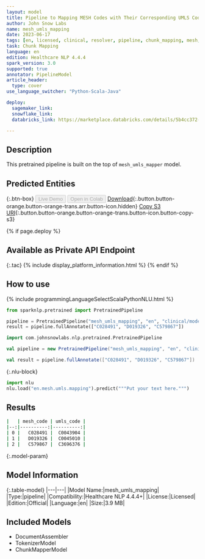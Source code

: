 ```yaml
---
layout: model
title: Pipeline to Mapping MESH Codes with Their Corresponding UMLS Codes
author: John Snow Labs
name: mesh_umls_mapping
date: 2023-06-17
tags: [en, licensed, clinical, resolver, pipeline, chunk_mapping, mesh, umls]
task: Chunk Mapping
language: en
edition: Healthcare NLP 4.4.4
spark_version: 3.0
supported: true
annotator: PipelineModel
article_header:
  type: cover
use_language_switcher: "Python-Scala-Java"

deploy:
  sagemaker_link: 
  snowflake_link: 
  databricks_link: https://marketplace.databricks.com/details/5b4cc372-b9b5-4632-9090-89ddfbef7fe5/John-Snow-Labs_MeSH-to-UMLS-Code-Mapper

---
```


## Description

This pretrained pipeline is built on the top of `mesh_umls_mapper` model.

## Predicted Entities



{:.btn-box}
<button class="button button-orange" disabled>Live Demo</button>
<button class="button button-orange" disabled>Open in Colab</button>
[Download](https://s3.amazonaws.com/auxdata.johnsnowlabs.com/clinical/models/mesh_umls_mapping_en_4.4.4_3.0_1686979222270.zip){:.button.button-orange.button-orange-trans.arr.button-icon.hidden}
[Copy S3 URI](s3://auxdata.johnsnowlabs.com/clinical/models/mesh_umls_mapping_en_4.4.4_3.0_1686979222270.zip){:.button.button-orange.button-orange-trans.button-icon.button-copy-s3}

{% if page.deploy %}
## Available as Private API Endpoint

{:.tac}
{% include display_platform_information.html %}
{% endif %}

## How to use

<div class="tabs-box" markdown="1">
{% include programmingLanguageSelectScalaPythonNLU.html %}

```python
from sparknlp.pretrained import PretrainedPipeline

pipeline = PretrainedPipeline("mesh_umls_mapping", "en", "clinical/models")
result = pipeline.fullAnnotate(["C028491", "D019326", "C579867"])
```
```scala
import com.johnsnowlabs.nlp.pretrained.PretrainedPipeline

val pipeline = new PretrainedPipeline("mesh_umls_mapping", "en", "clinical/models")

val result = pipeline.fullAnnotate(["C028491", "D019326", "C579867"])
```


{:.nlu-block}
```python
import nlu
nlu.load("en.mesh.umls.mapping").predict("""Put your text here.""")
```

</div>



## Results

```bash
|   | mesh_code | umls_code |
|--:|----------:|----------:|
| 0 |   C028491 |  C0043904 |
| 1 |   D019326 |  C0045010 |
| 2 |   C579867 |  C3696376 |
```

{:.model-param}
## Model Information

{:.table-model}
|---|---|
|Model Name:|mesh_umls_mapping|
|Type:|pipeline|
|Compatibility:|Healthcare NLP 4.4.4+|
|License:|Licensed|
|Edition:|Official|
|Language:|en|
|Size:|3.9 MB|

## Included Models

- DocumentAssembler
- TokenizerModel
- ChunkMapperModel